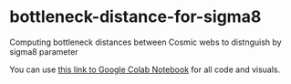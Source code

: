 # bottleneck-distance-for-sigma8
Computing bottleneck distances between Cosmic webs to distnguish by sigma8 parameter

You can use [this link to Google Colab Notebook](https://colab.research.google.com/github/mtsizh/bottleneck-distance-for-sigma8/blob/main/wasserstein_distance.ipynb) for all code and visuals.
